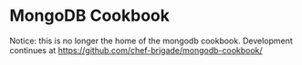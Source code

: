 # MongoDB Cookbook

Notice: this is no longer the home of the mongodb cookbook. Development continues at https://github.com/chef-brigade/mongodb-cookbook/
